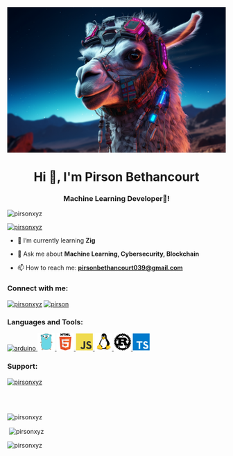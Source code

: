 <img align="center" alt="Coding" width="1069" src="https://github.com/pirsonxyz/Rusty_Llama/blob/main/LLAMA.png">
<h1 align="center">Hi 👋, I'm Pirson Bethancourt</h1>
<h3 align="center">Machine Learning Developer🤖!</h3>

<p align="left"> <img src="https://komarev.com/ghpvc/?username=pirsonxyz&label=Profile%20views&color=0e75b6&style=flat" alt="pirsonxyz" /> </p>

<p align="left"> <a href="https://github.com/ryo-ma/github-profile-trophy"><img src="https://github-profile-trophy.vercel.app/?username=pirsonxyz" alt="pirsonxyz" /></a> </p>

- 🐊 I’m currently learning **Zig**

- 💬 Ask me about **Machine Learning, Cybersecurity, Blockchain**

- 📫 How to reach me: **pirsonbethancourt039@gmail.com**

<h3 align="left">Connect with me:</h3>
<p align="left">
<a href="https://www.youtube.com/c/pirsonxyz" target="blank"><img align="center" src="https://raw.githubusercontent.com/rahuldkjain/github-profile-readme-generator/master/src/images/icons/Social/youtube.svg" alt="pirsonxyz" height="30" width="40" /></a>
<a href="https://discord.gg/pirson" target="blank"><img align="center" src="https://raw.githubusercontent.com/rahuldkjain/github-profile-readme-generator/master/src/images/icons/Social/discord.svg" alt="pirson" height="30" width="40" /></a>
</p>

<h3 align="left">Languages and Tools:</h3>
<p align="left"> <a href="https://www.arduino.cc/" target="_blank" rel="noreferrer"> <img src="https://cdn.worldvectorlogo.com/logos/arduino-1.svg" alt="arduino" width="40" height="40"/> </a> <a href="https://www.blender.org/" target="_blank" src="https://raw.githubusercontent.com/devicons/devicon/master/icons/cplusplus/cplusplus-original.svg" alt="cplusplus" width="40" height="40"/> </a> <a href="https://www.w3schools.com/css/" target="_blank" rel="noreferrer"> <img src="https://raw.githubusercontent.com/devicons/devicon/master/icons/go/go-original.svg" alt="go" width="40" height="40"/> </a> <a href="https://www.w3.org/html/" target="_blank" rel="noreferrer"> <img src="https://raw.githubusercontent.com/devicons/devicon/master/icons/html5/html5-original-wordmark.svg" alt="html5" width="40" height="40"/> </a> <a href="https://developer.mozilla.org/en-US/docs/Web/JavaScript" target="_blank" rel="noreferrer"> <img src="https://raw.githubusercontent.com/devicons/devicon/master/icons/javascript/javascript-original.svg" alt="javascript" width="40" height="40"/> </a> <a href="https://www.linux.org/" target="_blank" rel="noreferrer"> <img src="https://raw.githubusercontent.com/devicons/devicon/master/icons/linux/linux-original.svg" alt="linux" width="40" height="40"/> </a> <a href="https://opencv.org/" target="_blank" rel="noreferrer"> <img src="https://raw.githubusercontent.com/devicons/devicon/master/icons/rust/rust-plain.svg" alt="rust" width="40" height="40"/> </a> <a href="https://scikit-learn.org/" target="_blank" rel="noreferrer"> <img src="https://raw.githubusercontent.com/devicons/devicon/master/icons/typescript/typescript-original.svg" alt="typescript" width="40" height="40"/> </a> <a href="https://unity.com/" target="_blank" rel="noreferrer"></a> </p>

<h3 align="left">Support:</h3>
<p><a href="https://www.buymeacoffee.com/pirsonxyz"> <img align="center" src="https://cdn.buymeacoffee.com/buttons/v2/default-yellow.png" height="50" width="210" alt="pirsonxyz" /></a></p><br><br>

<p><img align="center" src="https://github-readme-stats.vercel.app/api/top-langs?username=pirsonxyz&show_icons=true&locale=en&layout=compact" alt="pirsonxyz" /></p>

<p>&nbsp;<img align="center" src="https://github-readme-stats.vercel.app/api?username=pirsonxyz&show_icons=true&locale=en" alt="pirsonxyz" /></p>

<p><img align="center" src="https://github-readme-streak-stats.herokuapp.com/?user=pirsonxyz&" alt="pirsonxyz" /></p>
